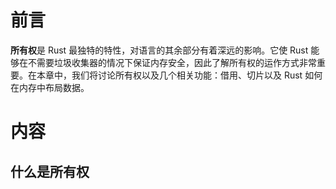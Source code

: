 # 前言
**所有权**是 Rust 最独特的特性，对语言的其余部分有着深远的影响。它使 Rust 能够在不需要垃圾收集器的情况下保证内存安全，因此了解所有权的运作方式非常重要。在本章中，我们将讨论所有权以及几个相关功能：借用、切片以及 Rust 如何在内存中布局数据。

# 内容

## 什么是所有权
